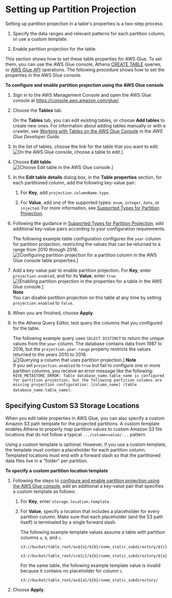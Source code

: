 # Setting up Partition Projection<a name="partition-projection-setting-up"></a>

Setting up partition projection in a table's properties is a two\-step process:

1. Specify the data ranges and relevant patterns for each partition column, or use a custom template\.

1. Enable partition projection for the table\.

This section shows how to set these table properties for AWS Glue\. To set them, you can use the AWS Glue console, Athena [CREATE TABLE](create-table.md) queries, or [AWS Glue API](https://docs.aws.amazon.com/glue/latest/dg/aws-glue-api.html) operations\. The following procedure shows how to set the properties in the AWS Glue console\.

**To configure and enable partition projection using the AWS Glue console**

1. Sign in to the AWS Management Console and open the AWS Glue console at [https://console\.aws\.amazon\.com/glue/](https://console.aws.amazon.com/glue/)\.

1. Choose the **Tables** tab\.

   On the **Tables** tab, you can edit existing tables, or choose **Add tables** to create new ones\. For information about adding tables manually or with a crawler, see [Working with Tables on the AWS Glue Console](https://docs.aws.amazon.com/glue/latest/dg/console-tables.html) in the *AWS Glue Developer Guide*\.

1. In the list of tables, choose the link for the table that you want to edit\.  
![\[In the AWS Glue console, choose a table to edit.\]](http://docs.aws.amazon.com/athena/latest/ug/images/partition-projection-1.png)

1. Choose **Edit table**\.  
![\[Choose Edit table in the AWS Glue console.\]](http://docs.aws.amazon.com/athena/latest/ug/images/partition-projection-2.png)

1. In the **Edit table details** dialog box, in the **Table properties** section, for each partitioned column, add the following key\-value pair:

   1. For **Key**, add `projection.columnName.type`\.

   1. For **Value**, add one of the supported types: `enum`, `integer`, `date`, or `injected`\. For more information, see [Supported Types for Partition Projection](partition-projection-supported-types.md)\.

1. Following the guidance in [Supported Types for Partition Projection](partition-projection-supported-types.md), add additional key\-value pairs according to your configuration requirements\.

   The following example table configuration configures the `year` column for partition projection, restricting the values that can be returned to a range from 2010 through 2016\.  
![\[Configuring partition projection for a partition column in the AWS Glue console table properties.\]](http://docs.aws.amazon.com/athena/latest/ug/images/partition-projection-3.png)

1. Add a key\-value pair to enable partition projection\. For **Key**, enter `projection.enabled`, and for its **Value**, enter `true`\.  
![\[Enabling partition projection in the properties for a table in the AWS Glue console.\]](http://docs.aws.amazon.com/athena/latest/ug/images/partition-projection-4.png)
**Note**  
You can disable partition projection on this table at any time by setting `projection.enabled` to `false`\.

1. When you are finished, choose **Apply**\.

1. In the Athena Query Editor, test query the columns that you configured for the table\.

   The following example query uses `SELECT DISTINCT` to return the unique values from the `year` column\. The database contains data from 1987 to 2016, but the `projection.year.range` property restricts the values returned to the years 2010 to 2016\.  
![\[Querying a column that uses partition projection.\]](http://docs.aws.amazon.com/athena/latest/ug/images/partition-projection-5.png)
**Note**  
If you set `projection.enabled` to `true` but fail to configure one or more partition columns, you receive an error message like the following:  
`HIVE_METASTORE_ERROR: Table database_name.table_name is configured for partition projection, but the following partition columns are missing projection configuration: [column_name] (table database_name.table_name)`\.

## Specifying Custom S3 Storage Locations<a name="partition-projection-specifying-custom-s3-storage-locations"></a>

When you edit table properties in AWS Glue, you can also specify a custom Amazon S3 path template for the projected partitions\. A custom template enables Athena to properly map partition values to custom Amazon S3 file locations that do not follow a typical `.../column=value/...` pattern\. 

Using a custom template is optional\. However, if you use a custom template, the template must contain a placeholder for each partition column\. Templated locations must end with a forward slash so that the partitioned data files live in a "folder" per partition\.

**To specify a custom partition location template**

1. Following the steps to [configure and enable partition projection using the AWS Glue console](#partition-projection-setting-up-procedure), add an additional a key\-value pair that specifies a custom template as follows:

   1. For **Key**, enter `storage.location.template`\.

   1. For **Value**, specify a location that includes a placeholder for every partition column\. Make sure that each placeholder \(and the S3 path itself\) is terminated by a single forward slash\.

      The following example template values assume a table with partition columns `a`, `b`, and `c`\.

      ```
      s3://bucket/table_root/a=${a}/${b}/some_static_subdirectory/${c}/      
      ```

      ```
      s3://bucket/table_root/c=${c}/${b}/some_static_subdirectory/${a}/${b}/${c}/${c}/      
      ```

      For the same table, the following example template value is invalid because it contains no placeholder for column `c`\.

      ```
      s3://bucket/table_root/a=${a}/${b}/some_static_subdirectory/         
      ```

1. Choose **Apply**\.